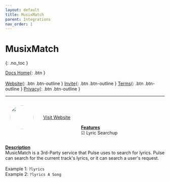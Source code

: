 ```yaml
---
layout: default
title: MusixMatch
parent: Integrations
nav_order: 1
---
```


# MusixMatch
{: .no_toc }

<span class="fs-5">[Docs Home](https://docs.pulseproject.io){: .btn }</span><br><br>
<span class="fs-4">[Website](https://pulseproject.io){: .btn .btn-outline }</span>
<span class="fs-4">[Invite](https://pulseproject.io/invite){: .btn .btn-outline }</span>
<span class="fs-4">[Terms](https://pulseproject.io/terms){: .btn .btn-outline }</span>
<span class="fs-4">[Privacy](https://pulseproject.io/privacy){: .btn .btn-outline }</span>

---

<div style="display: inline-flex;align-items: center;justify-content: center;">
  <div style="margin: 15px;">
    <img class="sourceimage" src="https://images-na.ssl-images-amazon.com/images/I/41L5tHfpV0L.png" alt="" style="width:75px;height:75px;border: none;border-radius: 75px;margin: auto;">
  </div>
  <div style="margin: 15px;">
    <a target="_blank" href="https://www.musixmatch.com/">Visit Website</a>
  </div>
</div>
<div style="display: inline-flex;">
  <div style="margin: 15px;">
    <u><b>Features</b></u>
    <br>☑ Lyric Searchup
  </div>
</div>

<u><b>Description</b></u>
<br>MusicMatch is a 3rd-Party service that Pulse uses to search for lyrics. Pulse can search for the current track's lyrics, or it can search a user's request.
<br>
<br>Example 1: `?lyrics`
<br>Example 2: `?lyrics A Song`
